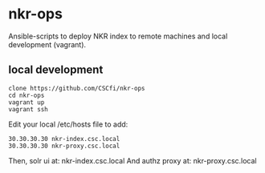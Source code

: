 
# nkr-ops

Ansible-scripts to deploy NKR index to remote machines and local development (vagrant).

## local development

```
clone https://github.com/CSCfi/nkr-ops
cd nkr-ops
vagrant up
vagrant ssh
```

Edit your local /etc/hosts file to add:

```
30.30.30.30 nkr-index.csc.local
30.30.30.30 nkr-proxy.csc.local
```

Then, solr ui at: nkr-index.csc.local
And authz proxy at: nkr-proxy.csc.local
